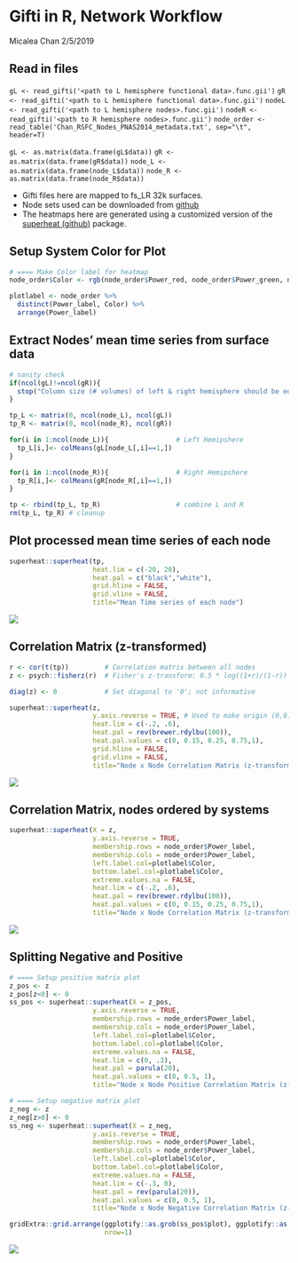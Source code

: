 Gifti in R, Network Workflow
================
Micalea Chan
2/5/2019

## Read in files

`gL <- read_gifti('<path to L hemisphere functional data>.func.gii')`
`gR <- read_gifti('<path to L hemisphere functional data>.func.gii')`
`nodeL <- read_gifti('<path to L hemisphere nodes>.func.gii')` `nodeR <-
read_gifti('<path to R hemisphere nodes>.func.gii')` `node_order <-
read_table('Chan_RSFC_Nodes_PNAS2014_metadata.txt', sep="\t", header=T)`

`gL <- as.matrix(data.frame(gL$data))` `gR <-
as.matrix(data.frame(gR$data))` `node_L <-
as.matrix(data.frame(node_L$data))` `node_R <-
as.matrix(data.frame(node_R$data))`

  - Gifti files here are mapped to fs\_LR 32k surfaces.
  - Node sets used can be downloaded from
    [github](https://github.com/mychan24/Chan_RSFC_Nodes)
  - The heatmaps here are generated using a customized version of the
    [superheat (github)](https://github.com/mychan24/superheat) package.

## Setup System Color for Plot

``` r
# ==== Make Color label for heatmap
node_order$Color <- rgb(node_order$Power_red, node_order$Power_green, node_order$Power_blue)

plotlabel <- node_order %>%
  distinct(Power_label, Color) %>%
  arrange(Power_label)
```

## Extract Nodes’ mean time series from surface data

``` r
# sanity check
if(ncol(gL)!=ncol(gR)){
  stop("Column size (# volumes) of left & right hemisphere should be equal. Check input data.")
}

tp_L <- matrix(0, ncol(node_L), ncol(gL))
tp_R <- matrix(0, ncol(node_R), ncol(gR))

for(i in 1:ncol(node_L)){                 # Left Hemipshere
  tp_L[i,]<- colMeans(gL[node_L[,i]==1,])
}

for(i in 1:ncol(node_R)){                 # Right Hemipshere
  tp_R[i,]<- colMeans(gR[node_R[,i]==1,])
}

tp <- rbind(tp_L, tp_R)                   # combine L and R
rm(tp_L, tp_R) # cleanup
```

## Plot processed mean time series of each node

``` r
superheat::superheat(tp,
                     heat.lim = c(-20, 20), 
                     heat.pal = c("black","white"),
                     grid.hline = FALSE,
                     grid.vline = FALSE,
                     title="Mean Time series of each node")
```

![](gifti_in_r_files/figure-gfm/unnamed-chunk-4-1.png)<!-- -->

## Correlation Matrix (z-transformed)

``` r
r <- cor(t(tp))         # Correlation matrix between all nodes
z <- psych::fisherz(r)  # Fisher's z-transform: 0.5 * log((1+r)/(1-r))

diag(z) <- 0            # Set diagonal to '0'; not informative

superheat::superheat(z, 
                     y.axis.reverse = TRUE, # Used to make origin (0,0) on top left corner
                     heat.lim = c(-.2, .6), 
                     heat.pal = rev(brewer.rdylbu(100)), 
                     heat.pal.values = c(0, 0.15, 0.25, 0.75,1),
                     grid.hline = FALSE,
                     grid.vline = FALSE,
                     title="Node x Node Correlation Matrix (z-transformed)")
```

![](gifti_in_r_files/figure-gfm/unnamed-chunk-5-1.png)<!-- -->

## Correlation Matrix, nodes ordered by systems

``` r
superheat::superheat(X = z, 
                     y.axis.reverse = TRUE,
                     membership.rows = node_order$Power_label,
                     membership.cols = node_order$Power_label,
                     left.label.col=plotlabel$Color,
                     bottom.label.col=plotlabel$Color,
                     extreme.values.na = FALSE,
                     heat.lim = c(-.2, .6), 
                     heat.pal = rev(brewer.rdylbu(100)),
                     heat.pal.values = c(0, 0.15, 0.25, 0.75,1),
                     title="Node x Node Correlation Matrix (z-transformed")
```

![](gifti_in_r_files/figure-gfm/unnamed-chunk-6-1.png)<!-- -->

## Splitting Negative and Positive

``` r
# ==== Setup positive matrix plot
z_pos <- z
z_pos[z<0] <- 0
ss_pos <- superheat::superheat(X = z_pos, 
                     y.axis.reverse = TRUE,
                     membership.rows = node_order$Power_label,
                     membership.cols = node_order$Power_label,
                     left.label.col=plotlabel$Color,
                     bottom.label.col=plotlabel$Color,
                     extreme.values.na = FALSE,
                     heat.lim = c(0, .3), 
                     heat.pal = parula(20),
                     heat.pal.values = c(0, 0.5, 1),
                     title="Node x Node Positive Correlation Matrix (z-transformed")
```

``` r
# ==== Setup negative matrix plot
z_neg <- z
z_neg[z>0] <- 0
ss_neg <- superheat::superheat(X = z_neg, 
                     y.axis.reverse = TRUE,
                     membership.rows = node_order$Power_label,
                     membership.cols = node_order$Power_label,
                     left.label.col=plotlabel$Color,
                     bottom.label.col=plotlabel$Color,
                     extreme.values.na = FALSE,
                     heat.lim = c(-.3, 0), 
                     heat.pal = rev(parula(20)),
                     heat.pal.values = c(0, 0.5, 1),
                     title="Node x Node Negative Correlation Matrix (z-transformed")
```

``` r
gridExtra::grid.arrange(ggplotify::as.grob(ss_pos$plot), ggplotify::as.grob(ss_neg$plot), 
                        nrow=1)
```

![](gifti_in_r_files/figure-gfm/unnamed-chunk-8-1.png)<!-- -->
